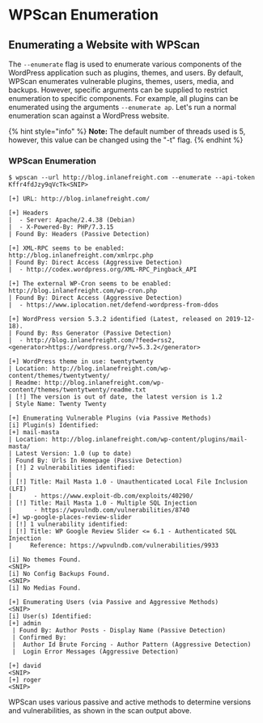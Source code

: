 # WPScan Enumeration

## Enumerating a Website with WPScan

The `--enumerate` flag is used to enumerate various components of the WordPress application such as plugins, themes, and users. By default, WPScan enumerates vulnerable plugins, themes, users, media, and backups. However, specific arguments can be supplied to restrict enumeration to specific components. For example, all plugins can be enumerated using the arguments `--enumerate ap`. Let's run a normal enumeration scan against a WordPress website.

{% hint style="info" %}
**Note:** The default number of threads used is 5, however, this value can be changed using the "-t" flag.
{% endhint %}

### **WPScan Enumeration**

```shell-session
$ wpscan --url http://blog.inlanefreight.com --enumerate --api-token Kffr4fdJzy9qVcTk<SNIP>

[+] URL: http://blog.inlanefreight.com/                                                   

[+] Headers                                                                 
|  - Server: Apache/2.4.38 (Debian)
|  - X-Powered-By: PHP/7.3.15
| Found By: Headers (Passive Detection)

[+] XML-RPC seems to be enabled: http://blog.inlanefreight.com/xmlrpc.php
| Found By: Direct Access (Aggressive Detection)
|  - http://codex.wordpress.org/XML-RPC_Pingback_API

[+] The external WP-Cron seems to be enabled: http://blog.inlanefreight.com/wp-cron.php
| Found By: Direct Access (Aggressive Detection)
|  - https://www.iplocation.net/defend-wordpress-from-ddos

[+] WordPress version 5.3.2 identified (Latest, released on 2019-12-18).
| Found By: Rss Generator (Passive Detection)
|  - http://blog.inlanefreight.com/?feed=rss2, <generator>https://wordpress.org/?v=5.3.2</generator>

[+] WordPress theme in use: twentytwenty
| Location: http://blog.inlanefreight.com/wp-content/themes/twentytwenty/
| Readme: http://blog.inlanefreight.com/wp-content/themes/twentytwenty/readme.txt
| [!] The version is out of date, the latest version is 1.2
| Style Name: Twenty Twenty 

[+] Enumerating Vulnerable Plugins (via Passive Methods)
[i] Plugin(s) Identified:
[+] mail-masta
| Location: http://blog.inlanefreight.com/wp-content/plugins/mail-masta/                 
| Latest Version: 1.0 (up to date)
| Found By: Urls In Homepage (Passive Detection)
| [!] 2 vulnerabilities identified:
|
| [!] Title: Mail Masta 1.0 - Unauthenticated Local File Inclusion (LFI)
|      - https://www.exploit-db.com/exploits/40290/ 
| [!] Title: Mail Masta 1.0 - Multiple SQL Injection
|      - https://wpvulndb.com/vulnerabilities/8740                                                     
[+] wp-google-places-review-slider
| [!] 1 vulnerability identified:
| [!] Title: WP Google Review Slider <= 6.1 - Authenticated SQL Injection
|     Reference: https://wpvulndb.com/vulnerabilities/9933          

[i] No themes Found.  
<SNIP>
[i] No Config Backups Found.
<SNIP>
[i] No Medias Found.

[+] Enumerating Users (via Passive and Aggressive Methods)
<SNIP>
[i] User(s) Identified:
[+] admin
 | Found By: Author Posts - Display Name (Passive Detection)
 | Confirmed By:
 |  Author Id Brute Forcing - Author Pattern (Aggressive Detection)
 |  Login Error Messages (Aggressive Detection)

[+] david
<SNIP>
[+] roger
<SNIP>
```

WPScan uses various passive and active methods to determine versions and vulnerabilities, as shown in the scan output above.
